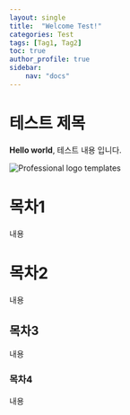 ```yaml
---
layout: single
title:  "Welcome Test!"
categories: Test
tags: [Tag1, Tag2]
toc: true
author_profile: true
sidebar:
    nav: "docs"
---
```


# 테스트 제목

**Hello world**, 테스트 내용 입니다.

![Professional logo templates](https://cdn.freebiesbug.com/wp-content/uploads/2021/08/professional-logo-templates-580x457.jpg)

# 목차1

내용



# 목차2

내용

## 목차3

내용

### 목차4

내용


